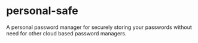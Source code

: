 # personal-safe
A personal password manager for securely storing your passwords without need for other cloud based password managers.
